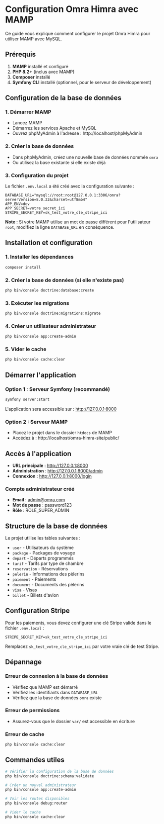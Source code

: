 # Configuration Omra Himra avec MAMP

Ce guide vous explique comment configurer le projet Omra Himra pour utiliser MAMP avec MySQL.

## Prérequis

1. **MAMP** installé et configuré
2. **PHP 8.2+** (inclus avec MAMP)
3. **Composer** installé
4. **Symfony CLI** installé (optionnel, pour le serveur de développement)

## Configuration de la base de données

### 1. Démarrer MAMP
- Lancez MAMP
- Démarrez les services Apache et MySQL
- Ouvrez phpMyAdmin à l'adresse : http://localhost/phpMyAdmin

### 2. Créer la base de données
- Dans phpMyAdmin, créez une nouvelle base de données nommée `omra`
- Ou utilisez la base existante si elle existe déjà

### 3. Configuration du projet

Le fichier `.env.local` a été créé avec la configuration suivante :

```env
DATABASE_URL="mysql://root:root@127.0.0.1:3306/omra?serverVersion=8.0.32&charset=utf8mb4"
APP_ENV=dev
APP_SECRET=votre_secret_ici
STRIPE_SECRET_KEY=sk_test_votre_cle_stripe_ici
```

**Note :** Si votre MAMP utilise un mot de passe différent pour l'utilisateur `root`, modifiez la ligne `DATABASE_URL` en conséquence.

## Installation et configuration

### 1. Installer les dépendances
```bash
composer install
```

### 2. Créer la base de données (si elle n'existe pas)
```bash
php bin/console doctrine:database:create
```

### 3. Exécuter les migrations
```bash
php bin/console doctrine:migrations:migrate
```

### 4. Créer un utilisateur administrateur
```bash
php bin/console app:create-admin
```

### 5. Vider le cache
```bash
php bin/console cache:clear
```

## Démarrer l'application

### Option 1 : Serveur Symfony (recommandé)
```bash
symfony server:start
```
L'application sera accessible sur : http://127.0.0.1:8000

### Option 2 : Serveur MAMP
- Placez le projet dans le dossier `htdocs` de MAMP
- Accédez à : http://localhost/omra-himra-site/public/

## Accès à l'application

- **URL principale** : http://127.0.0.1:8000
- **Administration** : http://127.0.0.1:8000/admin
- **Connexion** : http://127.0.0.1:8000/login

### Compte administrateur créé
- **Email** : admin@omra.com
- **Mot de passe** : password123
- **Rôle** : ROLE_SUPER_ADMIN

## Structure de la base de données

Le projet utilise les tables suivantes :
- `user` - Utilisateurs du système
- `package` - Packages de voyage
- `depart` - Départs programmés
- `tarif` - Tarifs par type de chambre
- `reservation` - Réservations
- `pelerin` - Informations des pèlerins
- `paiement` - Paiements
- `document` - Documents des pèlerins
- `visa` - Visas
- `billet` - Billets d'avion

## Configuration Stripe

Pour les paiements, vous devez configurer une clé Stripe valide dans le fichier `.env.local` :

```env
STRIPE_SECRET_KEY=sk_test_votre_cle_stripe_ici
```

Remplacez `sk_test_votre_cle_stripe_ici` par votre vraie clé de test Stripe.

## Dépannage

### Erreur de connexion à la base de données
- Vérifiez que MAMP est démarré
- Vérifiez les identifiants dans `DATABASE_URL`
- Vérifiez que la base de données `omra` existe

### Erreur de permissions
- Assurez-vous que le dossier `var/` est accessible en écriture

### Erreur de cache
```bash
php bin/console cache:clear
```

## Commandes utiles

```bash
# Vérifier la configuration de la base de données
php bin/console doctrine:schema:validate

# Créer un nouvel administrateur
php bin/console app:create-admin

# Voir les routes disponibles
php bin/console debug:router

# Vider le cache
php bin/console cache:clear
``` 